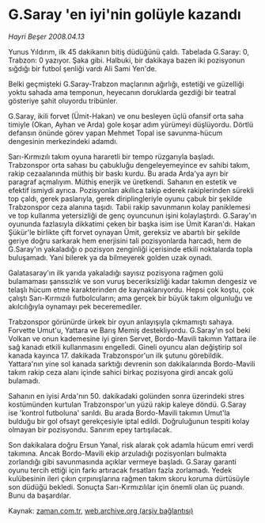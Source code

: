 # G.Saray 'en iyi'nin golüyle kazandı

*Hayri Beşer 2008.04.13*

<tr><td class="metin" colspan="2" style="padding-top: 20px; padding-left: 5px; padding-right: 10px;">Yunus Yıldırım, ilk 45 dakikanın bitiş düdüğünü çaldı. Tabelada G.Saray: 0, Trabzon: 0 yazıyor. Şaka gibi. Halbuki, bir dakikaya bazen iki pozisyonun sığdığı bir futbol şenliği vardı Ali Sami Yen'de.</td></tr><tr><td class="metin" colspan="2" style="padding-top: 20px; padding-left: 5px; padding-right: 10px;"><p>Belki geçmişteki G.Saray-Trabzon maçlarının ağırlığı, estetiği ve güzelliği yoktu sahada ama temponun, heyecanın doruklarda gezdiği bir teatral gösteriye şahit oluyordu tribünler.
<p>G.Saray, ikili forvet (Ümit-Hakan) ve onu besleyen üçlü ofansif orta saha timiyle (Okan, Ayhan ve Arda) gole koşar adım yürümeyi düşlüyordu. Dörtlü defansın önünde görev yapan Mehmet Topal ise savunma-hücum dengesinin merkezindeki adamdı. 
<p>Sarı-Kırmızılı takım oyuna hararetli bir tempo rüzgarıyla başladı. Trabzonspor orta sahası bu çabukluğu dengeleyemeyince ev sahibi takım, rakip cezaalanında müthiş bir baskı kurdu. Bu arada Arda'ya ayrı bir paragraf açmalıyım. Müthiş enerjik ve üretkendi. Sahanın en estetik ve efektif ismiydi ayrıca. Pozisyonları akıllıca takip ederek rakiplerinden sürekli top çaldı, gerek paslarıyla, gerek diriplingleriyle oyunu çabuk bir şekilde Trabzonspor ceza alanına taşıdı. Tabii rakip savunmanın kolay paniklemesi ve top kullanma yetersizliği de genç oyuncunun işini kolaylaştırdı. G.Saray'ın oyununda fazlasıyla dikkatimi çeken bir başka isim ise Ümit Karan'dı. Hakan Şükür'le birlikte çift forvet oynayan Ümit, gereksiz ve abartılı bir şekilde geriye doğru sarkarak hem enerjisini tali pozisyonlarda harcadı, hem de G.Saray'ın yakaladığı o pozisyon zenginliği içerisinde etkili noktalarda topla buluşamadı. Yani bilerek ya da bilmeyerek golden uzak oynadı.
<p> Galatasaray'ın ilk yarıda yakaladığı sayısız pozisyona rağmen golü bulamaması şanssızlık ve son vuruş beceriksizliği kadar takımın dengesiz ve telaşlı hücum etme karakterinden de kaynaklanıyordu. Hepsi çok koştu, çok çalıştı Sarı-Kırmızılı futbolcuların; ama gerçek bir büyük takım olgunluğu ve akılcılığıyla oynamayı pek beceremediler.
<p>Trabzonspor görünürde ürkek bir oyun anlayışıyla çıkmamıştı sahaya. Forvette Umut'u, Yattara ve Barış Memiş destekliyordu. G.Saray'ın sol beki Volkan ve onun kademesine iyi giren Servet, Bordo-Mavili takımın Yattara ile sağ kanadı etkili kullanmasını engelledi. Gineli oyuncu alan değiştirip sol kanada kayınca 17. dakikada Trabzonspor'un ilk şutunu görebildik. Yattara'nın yine sol kanada sarktığı devrenin son dakikalarında Bordo-Mavili takım rakip ceza alanı içinde sahici birkaç pozisyona girdi ancak golü bulamadı.
<p>Sahanın en iyisi Arda'nın 50. dakikadaki golünden sonra üzerindeki stres kostümünden kurtulan Trabzonspor'un yüzü rakip kaleye döndü. G.Saray ise 'kontrol futboluna' sarıldı. Bu arada Bordo-Mavili takımın Umut'la bulduğu bir gol ofsayt gerekçesiyle iptal edildi. Doğruluğunun tespiti kolay olmayan bir pozisyondu. Sanırım epey tartışılacak. 
<p>Son dakikalara doğru Ersun Yanal, risk alarak çok adamla hücum emri verdi takımına. Ancak Bordo-Mavili ekip arzuladığı pozisyonları bulmakta zorlandığı gibi savunmasında açıklar vermeye başladı. G.Saray garanti oyunu tercih ettiği için farkı artıracak fırsatları fazla zorlamadı. Yedek kulübesinin ileri çıkın çırpınışlarına rağmen takım skoru koruma dürtüsüyle son düdüğü bekledi. Sonuçta Sarı-Kırmızılılar için önemli olan üç puandı. Bunu da başardılar.<br/></p></p></p></p></p></p></p></td></tr>

Kaynak: [zaman.com.tr](http://zaman.com.tr/yazar.do?yazino=676576), [web.archive.org (arşiv bağlantısı)](http://web.archive.org/web/20080616182647/http://www.zaman.com.tr:80/yazar.do?yazino=676576)
